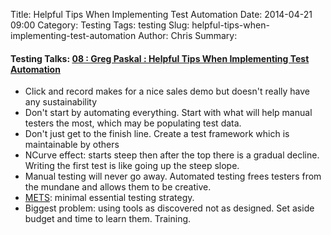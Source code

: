Title: Helpful Tips When Implementing Test Automation
Date: 2014-04-21 09:00
Category: Testing
Tags: testing
Slug: helpful-tips-when-implementing-test-automation
Author: Chris
Summary: 

#### Testing Talks: [08 : Greg Paskal : Helpful Tips When Implementing Test Automation](http://joecolantonio.com/testtalks/08-greg-paskal-helpful-tips-when-implementing-test-automation/)

- Click and record makes for a nice sales demo but doesn't really have any sustainability
- Don't start by automating everything. Start with what will help manual testers the most, which may be populating test data.
- Don't just get to the finish line. Create a test framework which is maintainable by others
- NCurve effect: starts steep then after the top there is a gradual decline. Writing the first test is like going up the steep slope.
- Manual testing will never go away. Automated testing frees testers from the mundane and allows them to be creative.
- [METS](http://www.gregpaskal.com/mets/): minimal essential testing strategy.
- Biggest problem: using tools as discovered not as designed. Set aside budget and time to learn them. Training.
